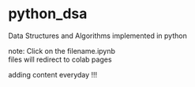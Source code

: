 # python_dsa
Data Structures and Algorithms implemented in python

note: 
Click on the filename.ipynb <br>
files will redirect to colab pages


adding content everyday !!!

